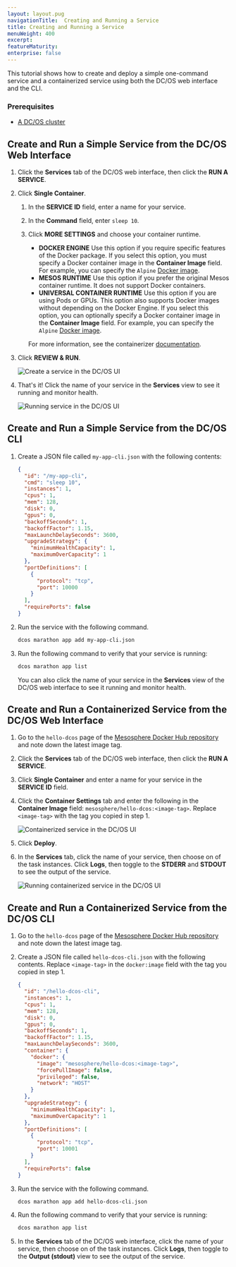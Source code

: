 ```yaml
---
layout: layout.pug
navigationTitle:  Creating and Running a Service
title: Creating and Running a Service
menuWeight: 400
excerpt:
featureMaturity:
enterprise: false
---
```


<!-- This source repo for this topic is https://github.com/dcos/dcos-docs -->


This tutorial shows how to create and deploy a simple one-command service and a containerized service using both the DC/OS web interface and the CLI.

### Prerequisites
- [A DC/OS cluster](/1.9/installing/)

## Create and Run a Simple Service from the DC/OS Web Interface

1. Click the **Services** tab of the DC/OS web interface, then click the **RUN A SERVICE**.
1. Click **Single Container**.
    
   1. In the **SERVICE ID** field, enter a name for your service. 
   1. In the **Command** field, enter `sleep 10`.
   1. Click **MORE SETTINGS** and choose your container runtime.
      
      -  **DOCKER ENGINE** Use this option if you require specific features of the Docker package. If you select this option, you must specify a Docker container image in the **Container Image** field. For example, you can specify the `Alpine` [Docker image](https://hub.docker.com/_/alpine/).
      -  **MESOS RUNTIME** Use this option if you prefer the original Mesos container runtime. It does not support Docker containers. 
      -  **UNIVERSAL CONTAINER RUNTIME** Use this option if you are using Pods or GPUs. This option also supports Docker images without depending on the Docker Engine. If you select this option, you can optionally specify a Docker container image in the **Container Image** field. For example, you can specify the `Alpine` [Docker image](https://hub.docker.com/_/alpine/).
      
      For more information, see the containerizer [documentation](/1.9/deploying-services/containerizers/).
      
1. Click **REVIEW & RUN**.

    ![Create a service in the DC/OS UI](/1.9/img/deploy-svs-ui.png)

1. That's it! Click the name of your service in the **Services** view to see it running and monitor health.

    ![Running service in the DC/OS UI](/1.9/img/svc-running-ui.png)

## Create and Run a Simple Service from the DC/OS CLI

1.  Create a JSON file called `my-app-cli.json` with the following contents:

    ```json
    {
      "id": "/my-app-cli",
      "cmd": "sleep 10",
      "instances": 1,
      "cpus": 1,
      "mem": 128,
      "disk": 0,
      "gpus": 0,
      "backoffSeconds": 1,
      "backoffFactor": 1.15,
      "maxLaunchDelaySeconds": 3600,
      "upgradeStrategy": {
        "minimumHealthCapacity": 1,
        "maximumOverCapacity": 1
      },
      "portDefinitions": [
        {
          "protocol": "tcp",
          "port": 10000
        }
      ],
      "requirePorts": false
    }
    ```

1.  Run the service with the following command.

    ```bash
    dcos marathon app add my-app-cli.json
    ```

1.  Run the following command to verify that your service is running:
    
    ```bash
    dcos marathon app list
    ```
    
    You can also click the name of your service in the **Services** view of the DC/OS web interface to see it running and monitor health.

## Create and Run a Containerized Service from the DC/OS Web Interface

1.  Go to the `hello-dcos` page of the [Mesosphere Docker Hub repository](https://hub.docker.com/r/mesosphere/hello-dcos/tags/) and note down the latest image tag.
1.  Click the **Services** tab of the DC/OS web interface, then click the **RUN A SERVICE**.
1.  Click **Single Container** and enter a name for your service in the **SERVICE ID** field.
1.  Click the **Container Settings** tab and enter the following in the **Container Image** field: `mesosphere/hello-dcos:<image-tag>`. Replace `<image-tag>` with the tag you copied in step 1.

    ![Containerized service in the DC/OS UI](/1.9/img/deploy-container-ui.png)

1.  Click **Deploy**.
1.  In the **Services** tab, click the name of your service, then choose on of the task instances. Click **Logs**, then toggle to the **STDERR** and **STDOUT** to see the output of the service.

    ![Running containerized service in the DC/OS UI](/1.9/img/container-running-ui.png)

## Create and Run a Containerized Service from the DC/OS CLI

1.  Go to the `hello-dcos` page of the [Mesosphere Docker Hub repository](https://hub.docker.com/r/mesosphere/hello-dcos/tags/) and note down the latest image tag.
1.  Create a JSON file called `hello-dcos-cli.json` with the following contents. Replace `<image-tag>` in the `docker:image` field with the tag you copied in step 1.
    
    ```json
    {
      "id": "/hello-dcos-cli",
      "instances": 1,
      "cpus": 1,
      "mem": 128,
      "disk": 0,
      "gpus": 0,
      "backoffSeconds": 1,
      "backoffFactor": 1.15,
      "maxLaunchDelaySeconds": 3600,
      "container": {
        "docker": {
          "image": "mesosphere/hello-dcos:<image-tag>",
          "forcePullImage": false,
          "privileged": false,
          "network": "HOST"
        }
      },
      "upgradeStrategy": {
        "minimumHealthCapacity": 1,
        "maximumOverCapacity": 1
      },
      "portDefinitions": [
        {
          "protocol": "tcp",
          "port": 10001
        }
      ],
      "requirePorts": false
    }
    ```
    
1.  Run the service with the following command.
    
    ```bash
    dcos marathon app add hello-dcos-cli.json
    ```

1.  Run the following command to verify that your service is running:
    
    ```bash
    dcos marathon app list
    ```

1.  In the **Services** tab of the DC/OS web interface, click the name of your service, then choose on of the task instances. Click **Logs**, then toggle to the **Output (stdout)** view to see the output of the service.

